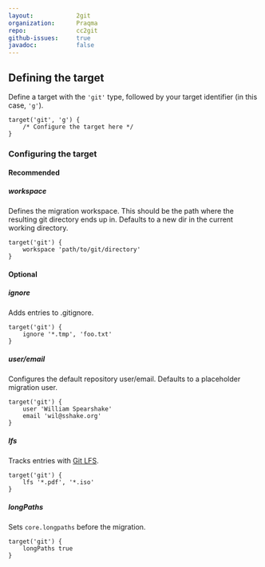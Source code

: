 ```yaml
---
layout:            2git
organization:      Praqma
repo:              cc2git
github-issues:     true
javadoc:           false
---
```


## Defining the target

Define a target with the `'git'` type, followed by your target identifier (in this case, `'g'`).

```
target('git', 'g') {
    /* Configure the target here */
}
```

### Configuring the target

#### Recommended

##### workspace

Defines the migration workspace. This should be the path where the resulting git directory ends up in.
Defaults to a new dir in the current working directory.

```
target('git') {
    workspace 'path/to/git/directory'
}
```

#### Optional

##### ignore

Adds entries to .gitignore.

```
target('git') {
    ignore '*.tmp', 'foo.txt'
}
```

##### user/email

Configures the default repository user/email.
Defaults to a placeholder migration user.

```
target('git') {
    user 'William Spearshake'
    email 'wil@sshake.org'
}
```

##### lfs

Tracks entries with [Git LFS](https://git-lfs.github.com/).

```
target('git') {
    lfs '*.pdf', '*.iso'
}
```

##### longPaths

Sets `core.longpaths` before the migration.

```
target('git') {
    longPaths true
}
```